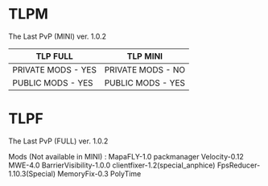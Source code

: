 # TLPM
The Last PvP (MINI) ver. 1.0.2

|      TLP FULL      |      TLP MINI      |
|--------------------|--------------------|
| PRIVATE MODS - YES | PRIVATE MODS - NO  |
| PUBLIC MODS  - YES | PUBLIC MODS  - YES |


# TLPF

The Last PvP (FULL) ver. 1.0.2

Mods (Not available in MINI) :
MapaFLY-1.0
packmanager
Velocity-0.12
MWE-4.0
BarrierVisibility-1.0.0
clientfixer-1.2(special_anphice)
FpsReducer-1.10.3(Special)
MemoryFix-0.3
PolyTime

